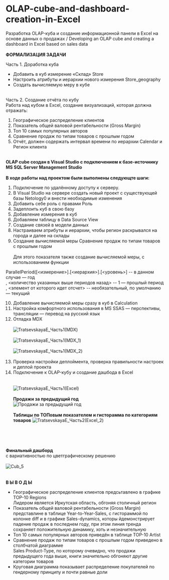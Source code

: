 # OLAP-cube-and-dashboard-creation-in-Excel
Разработка OLAP-куба и создание информационной панели в Excel на основе данных о продажах / Developing an OLAP cube and creating a dashboard in Excel based on sales data
<br><br>
**ФОРМАЛИЗАЦИЯ ЗАДАЧИ**<br>

Часть 1. Доработка куба<br>
- Добавить в куб измерение «Склад» Store
- Настроить атрибуты и иерархии нового измерения Store_geography
- Создать вычисляемую меру в кубе<br><br>

Часть 2. Создание отчёта по кубу<br>
Работа над кубом в Excel, создание визуализаций, которая должна отражать:<br>

1. Географическое распределение клиентов
2. Показатель общей валовой рентабельности (Gross Margin) 
3. Топ 10 самых популярных авторов 
4. Сравнение продаж по типам товаров с прошлым годом 
5. Отчёт, должен содержать интервал времени по иерархии Calendar и Регион клиента 
<br><br>

**OLAP cube создан в Visual Studio с подключением к базе-источнику MS SQL Server Management Studio**<br>
<br>
**В ходе работы над проектом были выполнены следующте шаги:**<br>
1. Подключение по удалённому доступу к серверу.
2. В Visual Studio на сервере создать новый проект с существующей базы Netology0 и внести
необходимые изменения
3. Добавить себе роль с правами Роль
4. Задеплоить куб в свою базу
5. Добавление измерения в куб
6. Добавляем таблицу в Data Source View
7. Создание связей в модели данных
8. Настраиваем атрибуты и иерархии, чтобы регион раскрывался на города и далее на склады
9. Создание вычисляемой меры
Сравнение продаж по типам товаров с прошлым годом<br><br>
Для этого показателя также создание вычисляемой меры, с использованием функции

ParallelPeriod([<измерение>].[<иерархия>].[<уровень>] -- в данном случае — год<br>
, <количество указанных выше периодов назад> -- 1 — прошлый период<br>
, <элемент от которого идет отсчет> -- необязательный, по умолчанию — текущий<br>

10. Добавление вычисляемой меры сразу в куб в Calculation
11. Настройка комфортного использования в MS SSAS — перспективы,
трансляции — перевод на русский язык
12. Отладка MDX<br><br>
![TratsevskayaE_Часть1(MDX)](https://github.com/ElenaTratsevskaya/OLAP-cube-and-dashboard-creation-in-Excel/assets/110056199/63af9c31-5c7f-4662-9638-5fc5d50b9f96)
<br><br>
![TratsevskayaE_Часть1(MDX_1)](https://github.com/ElenaTratsevskaya/OLAP-cube-and-dashboard-creation-in-Excel/assets/110056199/19380b07-523d-4144-af87-095841c976dc)
<br><br>
![TratsevskayaE_Часть1(MDX_2)](https://github.com/ElenaTratsevskaya/OLAP-cube-and-dashboard-creation-in-Excel/assets/110056199/d51a85b3-7f38-46b0-81df-a1f3e02a73ef)
<br><br>
13. Проверка настройки деплоймента, проверка правильности настроек и деплой проекта
14. Подключение к OLAP-кубу и создание дашбода в Excel<br><br><br>
![TratsevskayaE_Часть1(Excel)](https://github.com/ElenaTratsevskaya/OLAP-cube-and-dashboard-creation-in-Excel/assets/110056199/49995575-a5c2-47c0-9573-8b06a9139328)
<br><br>
**Продажи за предыдущий год**<br>
![Продажи за предыдущий год](https://github.com/ElenaTratsevskaya/OLAP-cube-and-dashboard-creation-in-Excel/assets/110056199/eebace0a-caf0-41aa-a5a9-6dc153b13c46)
<br><br>
**Таблицы по ТОПовым показателем и гисторамма по категориям товаров**
![TratsevskayaE_Часть2(Excel_2)](https://github.com/ElenaTratsevskaya/OLAP-cube-and-dashboard-creation-in-Excel/assets/110056199/c6a69f5a-f594-4c21-ac01-1be8e04a3006)

<br><br><br>

**Финальный дашборд**<br>
с вариативностью по цветграфическому решению<br><br>
 ![Cub_5](https://github.com/ElenaTratsevskaya/OLAP-cube-and-dashboard-creation-in-Excel/assets/110056199/c12bf7d0-7bc4-4a72-8439-ae10c95ebd09)
<br><br>
<br>
**В Ы В О Д Ы**<br>
- Географическое распределение клиентов предсьтавлено в графике TOP-10 Regions<br>
Лидером является Иркутская область, обгоняя столичный регион<br>
- Показатель общей валовой рентабельности (Gross Margin) представлине в таблице Year-to-Year-Sales, с гистораммой по колонке diff и в графике Sales-dynamics, которы йдемонстрирует падение продаж в последнем году, при этом линия тренда сохраняет положительную динамику, хоть и незначительную<br>
- Топ 10 самых популярных авторов приведён в таблице TOP-10 Artist
- Сравнение продаж по типам товаров с прошлым годом приведено в столбчатой диаграмме <br>
Sales Product-Type, по которому очевидно, что продажи предыдущего года выше, книги значительно обгоняют другие категории товаров
- Круговая диаграмма показывает распределение покупателей по гендерному принципу и почти равные доли
 
